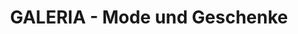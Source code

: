---
title: "GALERIA - Mode und Geschenke"
url: /hinterzarten/galeria-mode-und-geschenke/
shop: Kleidung
---